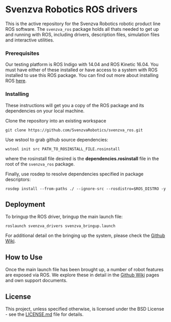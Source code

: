 # Svenzva Robotics ROS drivers

This is the active repository for the Svenzva Robotics robotic product line ROS software.
The `svenzva_ros` package holds all thats needed to get up and running with ROS, including drivers, description    files, simulation files and interactive utilities.


### Prerequisites

Our testing platform is ROS Indigo with 14.04 and ROS Kinetic 16.04. You must have either of these installed or  have access to a system with ROS installed to use this ROS package.
You can find out more about installing ROS [here](http://wiki.ros.org/kinetic/Installation).

### Installing

These instructions will get you a copy of the ROS package and its dependencies on your local machine.

Clone the repository into an existing workspace
```
git clone https://github.com/SvenzvaRobotics/svenzva_ros.git
```
Use wstool to grab github source dependencies:
```
wstool init src PATH_TO_ROSINSTALL_FILE.rosinstall
```
where the rosinstall file desired is the __dependencies.rosinstall__ file in the root of the `svenzva_ros` package.

Finally, use rosdep to resolve dependencies specified in package descriptors:
```
rosdep install --from-paths ./ --ignore-src --rosdistro=$ROS_DISTRO -y
```


## Deployment

To bringup the ROS driver, bringup the main launch file:
```
roslaunch svenzva_drivers svenzva_bringup.launch
```

For additional detail on the bringing up the system, please check the [Github Wiki](https://github.com/SvenzvaRobotics/svenzva_ros/wiki).

## How to Use

Once the main launch file has been brought up, a number of robot features are exposed via ROS. 
We explore these in detail in the [Github Wiki](https://github.com/SvenzvaRobotics/svenzva_ros/wiki) pages and own support documents.

## License

This project, unless specified otherwise, is licensed under the BSD License - see the [LICENSE.md](LICENSE.md)   file for details.
